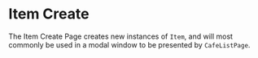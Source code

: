 # Item Create

The Item Create Page creates new instances of `Item`, and will most commonly be used in a modal window to be presented by `CafeListPage`.
